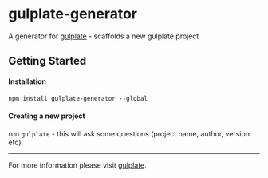 # gulplate-generator
A generator for [gulplate](https://github.com/carlopaa/gulplate) - scaffolds a new gulplate project

## Getting Started

#### Installation
`npm install gulplate-generator --global`

#### Creating a new project
run `gulplate` - this will ask some questions (project name, author, version etc).

---

For more information please visit [gulplate](https://github.com/carlopaa/gulplate).

